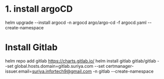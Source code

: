 # 1. install argoCD

helm upgrade --install argocd -n argocd argo/argo-cd -f argocd.yaml --create-namespace


# Install Gitlab
helm repo add gitlab https://charts.gitlab.io/
helm install gitlab gitlab/gitlab --set global.hosts.domain=gitlab.suriya.com --set certmanager-issuer.email=suriya.infortech9@gmail.com -n gitlab --create-namespace
